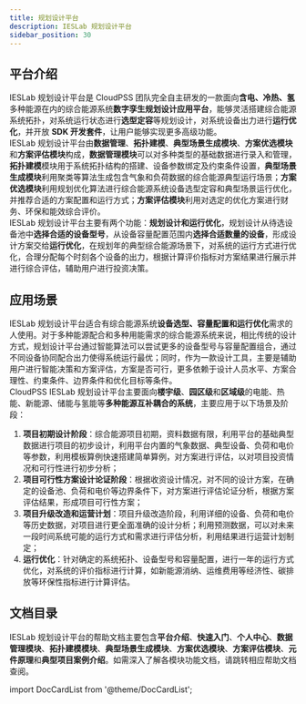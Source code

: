 ```yaml
---
title: 规划设计平台
description: IESLab 规划设计平台
sidebar_position: 30
---
```


## 平台介绍

IESLab 规划设计平台是 CloudPSS 团队完全自主研发的一款面向**含电、冷热、氢**多种能源在内的综合能源系统**数字孪生规划设计应用平台**，能够灵活搭建综合能源系统拓扑，对系统运行状态进行**选型定容**等规划设计，对系统设备出力进行**运行优化**，并开放 **SDK 开发套件**，让用户能够实现更多高级功能。  
IESLab 规划设计平台由**数据管理**、**拓扑建模**、**典型场景生成模块**、**方案优选模块**和**方案评估模块**构成，**数据管理模块**可以对多种类型的基础数据进行录入和管理，**拓扑建模**模块用于系统拓扑结构的搭建、设备参数绑定及约束条件设置，**典型场景生成模块**利用聚类等算法生成包含气象和负荷数据的综合能源典型运行场景；**方案优选模块**利用规划优化算法进行综合能源系统设备选型定容和典型场景运行优化，并推荐合适的方案配置和运行方式；**方案评估模块**利用对选定的优化方案进行财务、环保和能效综合评价。  
IESLab 规划设计平台主要有两个功能：**规划设计和运行优化**，规划设计从待选设备池中**选择合适的设备型号**，从设备容量配置范围内**选择合适数量的设备**，形成设计方案交给**运行优化**，在规划年的典型综合能源场景下，对系统的运行方式进行优化，合理分配每个时刻各个设备的出力，根据计算评价指标对方案结果进行展示并进行综合评估，辅助用户进行投资决策。

## 应用场景

IESLab 规划设计平台适合有综合能源系统**设备选型、容量配置和运行优化**需求的人使用。对于多种能源配合和多种用能需求的综合能源系统来说，相比传统的设计方式，规划设计平台通过智能算法可以尝试更多的设备型号与容量配置组合，通过不同设备协同配合出力使得系统运行最优；同时，作为一款设计工具，主要是辅助用户进行智能决策和方案评估，方案是否可行，更多依赖于设计人员水平、方案合理性、约束条件、边界条件和优化目标等条件。  
CloudPSS IESLab 规划设计平台主要面向**楼宇级**、**园区级**和**区域级**的电能、热能、新能源、储能与氢能等**多种能源互补耦合的系统**，主要应用于以下场景及阶段：
1. **项目初期设计阶段**：综合能源项目初期，资料数据有限，利用平台的基础典型数据进行项目的初步设计，利用平台内置的气象数据、典型设备、负荷和电价等参数，利用模板算例快速搭建简单算例，对方案进行评估，以对项目投资情况和可行性进行初步分析；
2. **项目可行性方案设计论证阶段**：根据收资设计情况，对不同的设计方案，在确定的设备池、负荷和电价等边界条件下，对方案进行评估论证分析，根据方案评估结果，形成项目可行性方案；
3. **项目升级改造和运营计划**：项目升级改造阶段，利用详细的设备、负荷和电价等历史数据，对项目进行更全面准确的设计分析；利用预测数据，可以对未来一段时间系统可能的运行方式和需求进行评估分析，利用结果进行运营计划制定； 
4. **运行优化**：针对确定的系统拓扑、设备型号和容量配置，进行一年的运行方式优化，对系统的评价指标进行计算，如新能源消纳、运维费用等经济性、碳排放等环保性指标进行计算评估。

## 文档目录
IESLab 规划设计平台的帮助文档主要包含**平台介绍**、**快速入门**、**个人中心**、**数据管理模块**、**拓扑建模模块**、**典型场景生成模块**、**方案优选模块**、**方案评估模块**、**元件原理**和**典型项目案例介绍**。如需深入了解各模块功能文档，请跳转相应帮助文档查阅。


import DocCardList from '@theme/DocCardList';

<DocCardList />